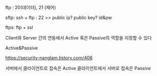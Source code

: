 ftp : 20(데이터), 21 (제어)

sftp: ssh + ftp : 22 >> public ip? public key? id&pw

ftps: ftp + ssl

Client와 Server 간의 연동에서 Active 혹은 Passive의 역할을 지정할 수 있다

Active&Passive

https://security-nanglam.tistory.com/408

서버에서 클라이언트로 접속은 Active
클라이언트에서 서버로 접속은 Passive
